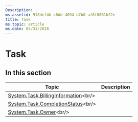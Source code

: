 ```yaml
---
Description: .
ms.assetid: 918def4b-c8dd-4094-b7b0-af8f8061b22e
title: Task
ms.topic: article
ms.date: 05/31/2018
---
```


# Task

## In this section



| Topic                                                                                        | Description |
|----------------------------------------------------------------------------------------------|-------------|
| [System.Task.BillingInformation](https://msdn.microsoft.com/library/Bb760130(v=VS.85).aspx)<br/> |             |
| [System.Task.CompletionStatus](https://msdn.microsoft.com/library/Bb760132(v=VS.85).aspx)<br/>     |             |
| [System.Task.Owner](https://msdn.microsoft.com/library/Bb760134(v=VS.85).aspx)<br/>                           |             |



 

 

 




